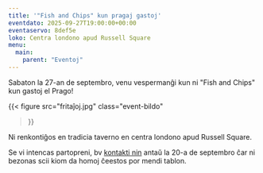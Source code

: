 ```yaml
---
title: '"Fish and Chips" kun pragaj gastoj'
eventdato: 2025-09-27T19:00:00+00:00
eventaservo: 8def5e
loko: Centra londono apud Russell Square
menu:
  main:
    parent: "Eventoj"
---
```


Sabaton la 27-an de septembro, venu vespermanĝi kun ni "Fish and Chips" kun gastoj el Prago!

<!--more-->

{{< figure
  src="fritaĵoj.jpg"
  class="event-bildo"
>}}

Ni renkontiĝos en tradicia taverno en centra londono apud Russell Square.

Se vi intencas partopreni, bv [kontakti nin](/kontaku) antaŭ la 20-a de septembro ĉar ni bezonas scii kiom da homoj ĉeestos por mendi tablon.
